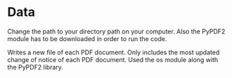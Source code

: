 # Data

Change the path to your directory path on your computer. Also the PyPDF2 module has to be downloaded in order to run the code.


Writes a new file of each PDF document. Only includes the most updated change of notice of each PDF document. 
Used the os module along with the PyPDF2 library.
